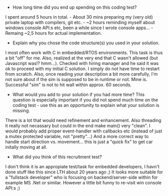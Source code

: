 * How long time did you end up spending on this coding test?

I spent around 5 hours in total.
	- About 30 mins preparing my (very old) private laptop with compilers, git etc.
	- ~2 hours reminding myself about windows console API:s etc, been a while since I wrote console apps...
	- Remaing ~2,5 hours for actual implementation.

* Explain why you chose the code structure(s) you used in your solution.

I most often work with C in embedded/RTOS environments. This task is thus a bit "off" for me.
Also, realized at the very end that C wasn't allowed (but Javascript was!? hmm...).
Checked with hiring manager and he said it was ok to proceed with my initial C solution.
I simply do not have time to restart from scratch.
Also, once reading your description a bit more carefully, I'm not sure about if the sim is supposed to be in runtime or not.
Mine is. Successful "sim" is not to hit wall within approx. 60 seconds.  

* What would you add to your solution if you had more time? This question is especially important if you did not spend much time on the coding test - use this as an opportunity to explain what your solution is missing.

There is a lot that would need refinement and enhancement. 
Also threading it really not necassary but could in the end make main() very "clean".
I would probably add proper event-handler with callbacks etc (instead of just a mutex protected variable, not "pretty"...)
And a more correct way to handle start direction vs. movement... this is just a "quick fix" to get car initally moving at all.

* What did you think of this recruitment test?

I don't think it is an appropiate test/task for embedded developers, I havn't done stuff like this since LTH about 20 years ago ;)
It looks more suitable for a "fullstack developer" who is focusing on backend/server-side within for example MS .Net or similar.
However a little bit funny to re-visit win console API:s ;)
